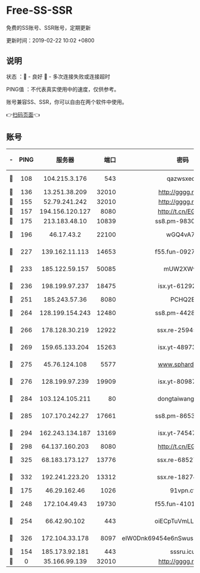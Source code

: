 # Free-SS-SSR

免费的SS账号、SSR账号，定期更新

更新时间：2019-02-22 10:02 +0800

## 说明

状态     ：🙂 - 良好 🙁 - 多次连接失败或连接超时

PING值   ：不代表真实使用中的速度，仅供参考。

账号兼容SS、SSR，你可以自由在两个软件中使用。

👉[扫码页面](https://liesauer.github.io/free-ss-ssr.github.io/)👈

## 账号

|-|PING|服务器|端口|密码|加密方式|区域|
|:----:|:----:|:-----:|-----:|:----:|:----:|:----:|
|🙂|108|104.215.3.176|543|qazwsxedc|aes-256-gcm|JP|
|🙂|136|13.251.38.209|32010|http://gggg.rocks|chacha20|SG|
|🙂|155|52.79.241.242|32010|http://gggg.rocks|chacha20|KR|
|🙂|157|194.156.120.127|8080|http://t.cn/EGJIyrl|rc4-md5|RU|
|🙂|175|213.183.48.10|10839|ss8.pm-98303059|rc4-md5|RU|
|🙂|196|46.17.43.2|22100|wGQ4vA7D|aes-256-gcm|RU|
|🙂|227|139.162.11.113|14653|f55.fun-09274804|aes-256-cfb|SG|
|🙂|233|185.122.59.157|50085|mUW2XWw8|aes-256-cfb|GB|
|🙂|236|198.199.97.237|18475|isx.yt-61292258|aes-256-cfb|US|
|🙂|251|185.243.57.36|8080|PCHQ2E|rc4-md5|US|
|🙂|264|128.199.154.243|12480|ss8.pm-44282057|aes-256-cfb|SG|
|🙂|266|178.128.30.219|12922|ssx.re-25945990|aes-256-cfb|SG|
|🙂|269|159.65.133.204|15263|isx.yt-48973612|aes-256-cfb|SG|
|🙂|275|45.76.124.108|5577|www.sphard.com|aes-256-cfb|AU|
|🙂|276|128.199.97.239|19909|isx.yt-80987070|aes-256-cfb|SG|
|🙂|284|103.124.105.211|80|dongtaiwang.com|aes-256-cfb|US|
|🙂|285|107.170.242.27|17661|ss8.pm-86538051|aes-256-cfb|US|
|🙂|294|162.243.134.187|13169|isx.yt-74547415|aes-256-cfb|US|
|🙂|298|64.137.160.203|8080|http://t.cn/EGJIyrl|rc4-md5|CA|
|🙂|325|68.183.173.127|13776|ssx.re-68527006|aes-256-cfb|US|
|🙂|332|192.241.223.20|13312|ssx.re-18274414|aes-256-cfb|US|
|🙂|175|46.29.162.46|1026|91vpn.cf|rc4-md5|RU|
|🙂|248|172.104.49.43|19730|f55.fun-41013313|aes-256-cfb|SG|
|🙂|254|66.42.90.102|443|oiECpTuVmLLxk4Ts|aes-256-cfb|US|
|🙂|326|172.104.33.178|8097|eIW0Dnk69454e6nSwuspv9DmS201tQ0D|aes-256-cfb|SG|
|🙁|154|185.173.92.181|443|sssru.icu|rc4-md5|RU|
|🙁|0|35.166.99.139|32010|http://gggg.rocks|chacha20|US|
